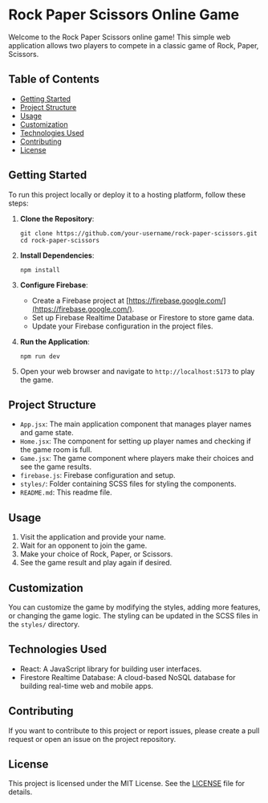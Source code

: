# Rock Paper Scissors Online Game

Welcome to the Rock Paper Scissors online game! This simple web application allows two players to compete in a classic game of Rock, Paper, Scissors.

## Table of Contents

- [Getting Started](#getting-started)
- [Project Structure](#project-structure)
- [Usage](#usage)
- [Customization](#customization)
- [Technologies Used](#technologies-used)
- [Contributing](#contributing)
- [License](#license)

## Getting Started

To run this project locally or deploy it to a hosting platform, follow these steps:

1. **Clone the Repository**:

   ```
   git clone https://github.com/your-username/rock-paper-scissors.git
   cd rock-paper-scissors
   ```

2. **Install Dependencies**:

   ```
   npm install
   ```

3. **Configure Firebase**:

   - Create a Firebase project at [https://firebase.google.com/](https://firebase.google.com/).
   - Set up Firebase Realtime Database or Firestore to store game data.
   - Update your Firebase configuration in the project files.

4. **Run the Application**:

   ```
   npm run dev
   ```

5. Open your web browser and navigate to `http://localhost:5173` to play the game.

## Project Structure

- `App.jsx`: The main application component that manages player names and game state.
- `Home.jsx`: The component for setting up player names and checking if the game room is full.
- `Game.jsx`: The game component where players make their choices and see the game results.
- `firebase.js`: Firebase configuration and setup.
- `styles/`: Folder containing SCSS files for styling the components.
- `README.md`: This readme file.

## Usage

1. Visit the application and provide your name.
2. Wait for an opponent to join the game.
3. Make your choice of Rock, Paper, or Scissors.
4. See the game result and play again if desired.

## Customization

You can customize the game by modifying the styles, adding more features, or changing the game logic. The styling can be updated in the SCSS files in the `styles/` directory.

## Technologies Used

- React: A JavaScript library for building user interfaces.
- Firestore Realtime Database: A cloud-based NoSQL database for building real-time web and mobile apps.

## Contributing

If you want to contribute to this project or report issues, please create a pull request or open an issue on the project repository.

## License

This project is licensed under the MIT License. See the [LICENSE](LICENSE) file for details.
